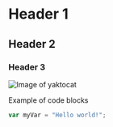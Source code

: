 # Header 1
## Header 2
### Header 3

![Image of yaktocat](https://octodex.github.com/images/yaktocat.png)

Example of code blocks

``` javascript
var myVar = "Hello world!";
```


